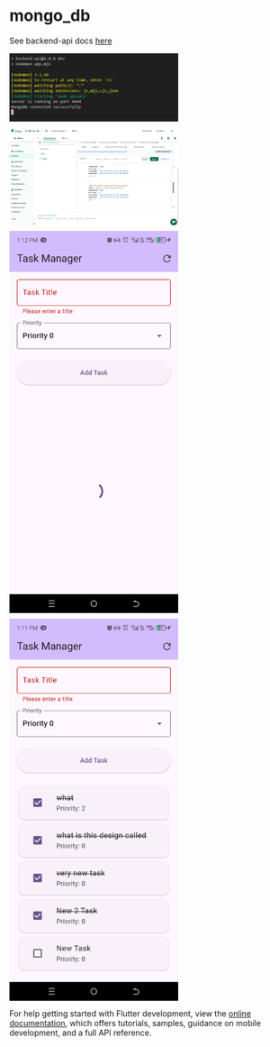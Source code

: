 # mongo_db

See backend-api docs [here](./backend-api/README.md)

<div style="display:flex; flex-wrap: wrap; gap: 10px;">
    <img src="screenshots/img_6.png" alt="screenshot" width="300"/>
    <img src="screenshots/img_5.png" alt="screenshot" width="300"/>
    <img src="screenshots/img_2.png" alt="screenshot" width="300"/>
    <img src="screenshots/img.png" alt="screenshot" width="300"/>
</div>

For help getting started with Flutter development, view the
[online documentation](https://docs.flutter.dev/), which offers tutorials,
samples, guidance on mobile development, and a full API reference.
